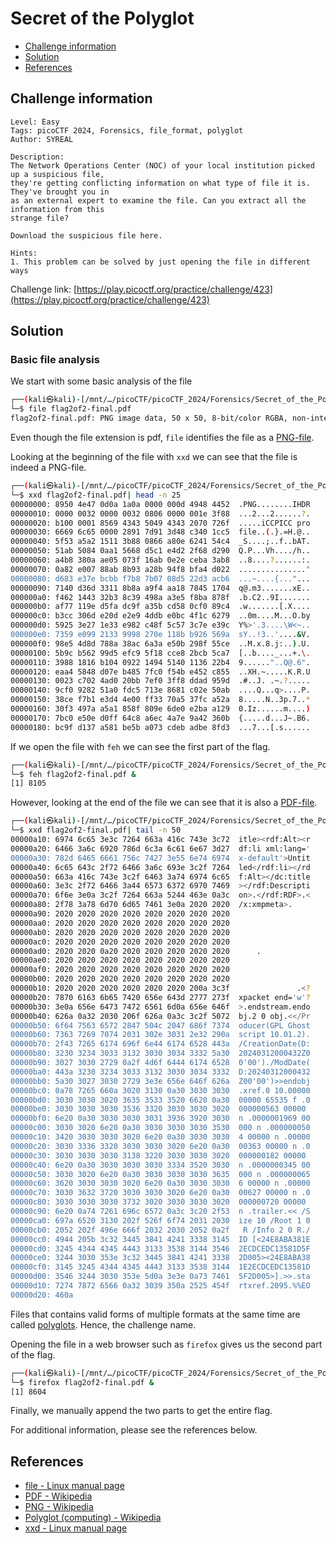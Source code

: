 # Secret of the Polyglot

- [Challenge information](#challenge-information)
- [Solution](#solution)
- [References](#references)

## Challenge information

```text
Level: Easy
Tags: picoCTF 2024, Forensics, file_format, polyglot
Author: SYREAL

Description:
The Network Operations Center (NOC) of your local institution picked up a suspicious file, 
they're getting conflicting information on what type of file it is. They've brought you in 
as an external expert to examine the file. Can you extract all the information from this 
strange file?

Download the suspicious file here.

Hints:
1. This problem can be solved by just opening the file in different ways
```

Challenge link: [https://play.picoctf.org/practice/challenge/423](https://play.picoctf.org/practice/challenge/423)

## Solution

### Basic file analysis

We start with some basic analysis of the file

```bash
┌──(kali㉿kali)-[/mnt/…/picoCTF/picoCTF_2024/Forensics/Secret_of_the_Polyglot]
└─$ file flag2of2-final.pdf 
flag2of2-final.pdf: PNG image data, 50 x 50, 8-bit/color RGBA, non-interlaced
```

Even though the file extension is pdf, `file` identifies the file as a [PNG-file](https://en.wikipedia.org/wiki/PNG).

Looking at the beginning of the file with `xxd` we can see that the file is indeed a PNG-file.

```bash
┌──(kali㉿kali)-[/mnt/…/picoCTF/picoCTF_2024/Forensics/Secret_of_the_Polyglot]
└─$ xxd flag2of2-final.pdf| head -n 25 
00000000: 8950 4e47 0d0a 1a0a 0000 000d 4948 4452  .PNG........IHDR
00000010: 0000 0032 0000 0032 0806 0000 001e 3f88  ...2...2......?.
00000020: b100 0001 8569 4343 5049 4343 2070 726f  .....iCCPICC pro
00000030: 6669 6c65 0000 2891 7d91 3d48 c340 1cc5  file..(.}.=H.@..
00000040: 5f53 a5a2 1511 3b88 0866 a80e 6241 54c4  _S....;..f..bAT.
00000050: 51ab 5084 0aa1 5668 d5c1 e4d2 2f68 d290  Q.P...Vh..../h..
00000060: a4b8 380a ae05 073f 16ab 0e2e ceba 3ab8  ..8....?......:.
00000070: 0a82 e007 88ab 8b93 a28b 94f8 bfa4 d022  ..............."
00000080: d683 e37e bcbb f7b8 7b07 08d5 22d3 acb6  ...~....{..."...
00000090: 7140 d36d 3311 8b8a a9f4 aa18 7845 1704  q@.m3.......xE..
000000a0: f462 1443 32b3 8c39 498a a3e5 f8ba 878f  .b.C2..9I.......
000000b0: af77 119e d5fa dc9f a35b cd58 0cf0 89c4  .w.......[.X....
000000c0: b3cc 306d e20d e2e9 4ddb e0bc 4f1c 6279  ..0m....M...O.by
000000d0: 5925 3e27 1e33 e982 c48f 5c57 3c7e e39c  Y%>'.3....\W<~..
000000e0: 7359 e099 2133 9998 270e 118b b926 569a  sY..!3..'....&V.
000000f0: 98e5 4d8d 788a 38ac 6a3a e50b 298f 55ce  ..M.x.8.j:..).U.
00000100: 5b9c b562 99d5 efc9 5f18 cce8 2bcb 5ca7  [..b...._...+.\.
00000110: 3988 1816 b104 0922 1494 5140 1136 22b4  9......"..Q@.6".
00000120: eaa4 5848 d07e b485 7fc0 f54b e452 c855  ..XH.~.....K.R.U
00000130: 0023 c702 4ad0 20bb 7ef0 3ff8 ddad 959d  .#..J. .~.?.....
00000140: 9cf0 9282 51a0 fdc5 713e 8681 c02e 50ab  ....Q...q>....P.
00000150: 38ce f7b1 e3d4 4e00 ff33 70a5 37fc a52a  8.....N..3p.7..*
00000160: 30f3 497a a5a1 858f 809e 6de0 e2ba a129  0.Iz......m....)
00000170: 7bc0 e50e d0ff 64c8 a6ec 4a7e 9a42 360b  {.....d...J~.B6.
00000180: bc9f d137 a581 be5b a073 cdeb adbe 8fd3  ...7...[.s......
```

If we open the file with `feh` we can see the first part of the flag.

```bash
┌──(kali㉿kali)-[/mnt/…/picoCTF/picoCTF_2024/Forensics/Secret_of_the_Polyglot]
└─$ feh flag2of2-final.pdf &
[1] 8105
```

However, looking at the end of the file we can see that it is also a [PDF-file](https://en.wikipedia.org/wiki/PDF).

```bash
┌──(kali㉿kali)-[/mnt/…/picoCTF/picoCTF_2024/Forensics/Secret_of_the_Polyglot]
└─$ xxd flag2of2-final.pdf| tail -n 50
00000a10: 6974 6c65 3e3c 7264 663a 416c 743e 3c72  itle><rdf:Alt><r
00000a20: 6466 3a6c 6920 786d 6c3a 6c61 6e67 3d27  df:li xml:lang='
00000a30: 782d 6465 6661 756c 7427 3e55 6e74 6974  x-default'>Untit
00000a40: 6c65 643c 2f72 6466 3a6c 693e 3c2f 7264  led</rdf:li></rd
00000a50: 663a 416c 743e 3c2f 6463 3a74 6974 6c65  f:Alt></dc:title
00000a60: 3e3c 2f72 6466 3a44 6573 6372 6970 7469  ></rdf:Descripti
00000a70: 6f6e 3e0a 3c2f 7264 663a 5244 463e 0a3c  on>.</rdf:RDF>.<
00000a80: 2f78 3a78 6d70 6d65 7461 3e0a 2020 2020  /x:xmpmeta>.    
00000a90: 2020 2020 2020 2020 2020 2020 2020 2020                  
00000aa0: 2020 2020 2020 2020 2020 2020 2020 2020                  
00000ab0: 2020 2020 2020 2020 2020 2020 2020 2020                  
00000ac0: 2020 2020 2020 2020 2020 2020 2020 2020                  
00000ad0: 2020 2020 0a20 2020 2020 2020 2020 2020      .           
00000ae0: 2020 2020 2020 2020 2020 2020 2020 2020                  
00000af0: 2020 2020 2020 2020 2020 2020 2020 2020                  
00000b00: 2020 2020 2020 2020 2020 2020 2020 2020                  
00000b10: 2020 2020 2020 2020 2020 2020 200a 3c3f               .<?
00000b20: 7870 6163 6b65 7420 656e 643d 2777 273f  xpacket end='w'?
00000b30: 3e0a 656e 6473 7472 6561 6d0a 656e 646f  >.endstream.endo
00000b40: 626a 0a32 2030 206f 626a 0a3c 3c2f 5072  bj.2 0 obj.<</Pr
00000b50: 6f64 7563 6572 2847 504c 2047 686f 7374  oducer(GPL Ghost
00000b60: 7363 7269 7074 2031 302e 3031 2e32 290a  script 10.01.2).
00000b70: 2f43 7265 6174 696f 6e44 6174 6528 443a  /CreationDate(D:
00000b80: 3230 3234 3033 3132 3030 3034 3332 5a30  20240312000432Z0
00000b90: 3027 3030 2729 0a2f 4d6f 6444 6174 6528  0'00')./ModDate(
00000ba0: 443a 3230 3234 3033 3132 3030 3034 3332  D:20240312000432
00000bb0: 5a30 3027 3030 2729 3e3e 656e 646f 626a  Z00'00')>>endobj
00000bc0: 0a78 7265 660a 3020 3130 0a30 3030 3030  .xref.0 10.00000
00000bd0: 3030 3030 3020 3635 3533 3520 6620 0a30  00000 65535 f .0
00000be0: 3030 3030 3030 3536 3320 3030 3030 3020  000000563 00000 
00000bf0: 6e20 0a30 3030 3030 3031 3936 3920 3030  n .0000001969 00
00000c00: 3030 3020 6e20 0a30 3030 3030 3030 3530  000 n .000000050
00000c10: 3420 3030 3030 3020 6e20 0a30 3030 3030  4 00000 n .00000
00000c20: 3030 3336 3320 3030 3030 3020 6e20 0a30  00363 00000 n .0
00000c30: 3030 3030 3030 3138 3220 3030 3030 3020  000000182 00000 
00000c40: 6e20 0a30 3030 3030 3030 3334 3520 3030  n .0000000345 00
00000c50: 3030 3020 6e20 0a30 3030 3030 3030 3635  000 n .000000065
00000c60: 3620 3030 3030 3020 6e20 0a30 3030 3030  6 00000 n .00000
00000c70: 3030 3632 3720 3030 3030 3020 6e20 0a30  00627 00000 n .0
00000c80: 3030 3030 3030 3732 3020 3030 3030 3020  000000720 00000 
00000c90: 6e20 0a74 7261 696c 6572 0a3c 3c20 2f53  n .trailer.<< /S
00000ca0: 697a 6520 3130 202f 526f 6f74 2031 2030  ize 10 /Root 1 0
00000cb0: 2052 202f 496e 666f 2032 2030 2052 0a2f   R /Info 2 0 R./
00000cc0: 4944 205b 3c32 3445 3841 4241 3338 3145  ID [<24E8ABA381E
00000cd0: 3245 4344 4345 4443 3133 3538 3144 3546  2ECDCEDC13581D5F
00000ce0: 3244 3030 353e 3c32 3445 3841 4241 3338  2D005><24E8ABA38
00000cf0: 3145 3245 4344 4345 4443 3133 3538 3144  1E2ECDCEDC13581D
00000d00: 3546 3244 3030 353e 5d0a 3e3e 0a73 7461  5F2D005>].>>.sta
00000d10: 7274 7872 6566 0a32 3039 350a 2525 454f  rtxref.2095.%%EO
00000d20: 460a  
```

Files that contains valid forms of multiple formats at the same time are called [polyglots](https://en.wikipedia.org/wiki/Polyglot_(computing)). Hence, the challenge name.

Opening the file in a web browser such as `firefox` gives us the second part of the flag.

```bash
┌──(kali㉿kali)-[/mnt/…/picoCTF/picoCTF_2024/Forensics/Secret_of_the_Polyglot]
└─$ firefox flag2of2-final.pdf &
[1] 8604
```

Finally, we manually append the two parts to get the entire flag.

For additional information, please see the references below.

## References

- [file - Linux manual page](https://man7.org/linux/man-pages/man1/file.1.html)
- [PDF - Wikipedia](https://en.wikipedia.org/wiki/PDF)
- [PNG - Wikipedia](https://en.wikipedia.org/wiki/PNG)
- [Polyglot (computing) - Wikipedia](https://en.wikipedia.org/wiki/Polyglot_(computing))
- [xxd - Linux manual page](https://linux.die.net/man/1/xxd)

